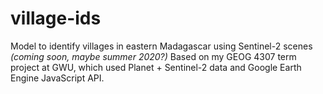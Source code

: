 # village-ids
Model to identify villages in eastern Madagascar using Sentinel-2 scenes _(coming soon, maybe summer 2020?)_
Based on my GEOG 4307 term project at GWU, which used Planet + Sentinel-2 data and Google Earth Engine JavaScript API.
